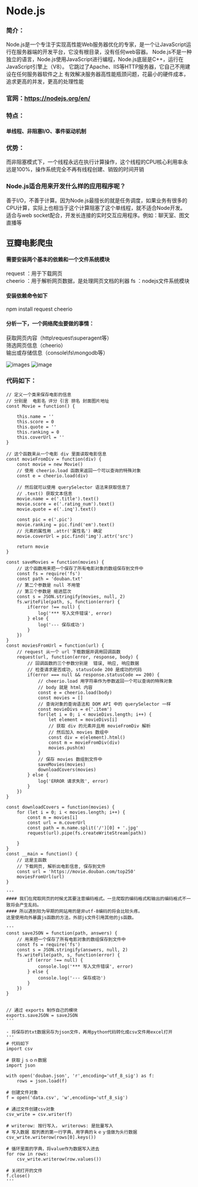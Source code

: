 # Node.js
### 简介：
  Node.js是一个专注于实现高性能Web服务器优化的专家，是一个让JavaScript运行在服务器端的开发平台，它没有根目录，没有任何web容器。
  Node.js不是一种独立的语言，Node.js使用JavaScript进行编程，Node.js底层是C++，运行在JavaScript引擎上（V8）。
  它跳过了Apache、IIS等HTTP服务器，它自己不用建设在任何服务器软件之上
  有效解决服务器高性能瓶颈问题，花最小的硬件成本，追求更高的并发，更高的处理性能
### 官网：https://nodejs.org/en/
### 特点：
#### 单线程、非阻塞I/O、事件驱动机制
### 优势：
  而非阻塞模式下，一个线程永远在执行计算操作，这个线程的CPU核心利用率永远是100%，操作系统完全不再有线程创建、销毁的时间开销
### Node.js适合用来开发什么样的应用程序呢？
善于I/O，不善于计算。因为Node.js最擅长的就是任务调度，如果业务有很多的CPU计算，实际上也相当于这个计算阻塞了这个单线程，就不适合Node开发。<br>
适合与web socket配合，开发长连接的实时交互应用程序。例如：聊天室、图文直播等

## 豆瓣电影爬虫
#### 需要安装两个基本的依赖和一个文件系统模块<br>
request ：用于下载网页<br>
cheerio ：用于解析网页数据，是处理网页文档的利器
fs ：nodejs文件系统模块
#### 安装依赖命令如下 <br>
npm install request cheerio

#### 分析一下，一个网络爬虫要做的事情：
获取网页内容（http\request\superagent等）<br>
筛选网页信息（cheerio）<br>
输出或存储信息（console\fs\mongodb等）<br>

![images](https://raw.githubusercontent.com/HaloYolanda/blog/master/imgs/json.png)
![image](https://raw.githubusercontent.com/HaloYolanda/blog/master/imgs/photos.png)

### 代码如下：
```
// 定义一个类来保存电影的信息
// 分别是  电影名 评分 引言 排名 封面图片地址
const Movie = function() {

	this.name = ''
	this.score = 0
	this.quote = ''
	this.ranking = 0
	this.coverUrl = ''
}

// 这个函数来从一个电影 div 里面读取电影信息
const movieFromDiv = function(div) {
	const movie = new Movie()
	// 使用 cheerio.load 函数来返回一个可以查询的特殊对象
	const e = cheerio.load(div)

	// 然后就可以使用 querySelector 语法来获取信息了
	// .text() 获取文本信息
	movie.name = e('.title').text()
	movie.score = e('.rating_num').text()
	movie.quote = e('.inq').text()

	const pic = e('.pic')
	movie.ranking = pic.find('em').text()
	// 元素的属性用 .attr('属性名') 确定
	movie.coverUrl = pic.find('img').attr('src')

	return movie
}

const saveMovies = function(movies) {
	// 这个函数用来把一个保存了所有电影对象的数组保存到文件中
	const fs = require('fs')
	const path = 'douban.txt'
	// 第二个参数是 null 不用管
	// 第三个参数是 缩进层次
	const s = JSON.stringify(movies, null, 2)
	fs.writeFile(path, s, function(error) {
		if(error !== null) {
			log('*** 写入文件错误', error)
		} else {
			log('--- 保存成功')
		}
	})
}
const moviesFromUrl = function(url) {
	// request 从一个 url 下载数据并调用回调函数
	request(url, function(error, response, body) {
		// 回调函数的三个参数分别是  错误, 响应, 响应数据
		// 检查请求是否成功, statusCode 200 是成功的代码
		if(error === null && response.statusCode == 200) {
			// cheerio.load 用字符串作为参数返回一个可以查询的特殊对象
			// body 就是 html 内容
			const e = cheerio.load(body)
			const movies = []
			// 查询对象的查询语法和 DOM API 中的 querySelector 一样
			const movieDivs = e('.item')
			for(let i = 0; i < movieDivs.length; i++) {
				let element = movieDivs[i]
				// 获取 div 的元素并且用 movieFromDiv 解析
				// 然后加入 movies 数组中
				const div = e(element).html()
				const m = movieFromDiv(div)
				movies.push(m)
			}
			// 保存 movies 数组到文件中
			saveMovies(movies)
			downloadCovers(movies)
		} else {
			log('ERROR 请求失败', error)
		}
	})
}

const downloadCovers = function(movies) {
    for (let i = 0; i < movies.length; i++) {
        const m = movies[i]
        const url = m.coverUrl
        const path = m.name.split('/')[0] + '.jpg'
        request(url).pipe(fs.createWriteStream(path))
	
	}
}
const __main = function() {
	// 这是主函数
	// 下载网页, 解析出电影信息, 保存到文件
	const url = 'https://movie.douban.com/top250'
	moviesFromUrl(url)
}

'''
#### 我们在爬取网页的时候尤其要注意编码格式。一旦爬取的编码格式和输出的编码格式不一致将会产生乱码。
#### 所以遇到较为早期的网站用的是非utf-8编码的将会比较头疼。
这里使用向外暴露js函数的方法，外部js文件引用其他的js函数。

'''
const saveJSON = function(path, answers) {
    // 用来把一个保存了所有电影对象的数组保存到文件中
    const fs = require('fs')
    const s = JSON.stringify(answers, null, 2)
    fs.writeFile(path, s, function(error) {
        if (error !== null) {
            console.log('*** 写入文件错误', error)
        } else {
            console.log('--- 保存成功')
        }
    })
}


// 通过 exports 制作自己的模块
exports.saveJSON = saveJSON
'''

- 将保存的txt数据另存为json文件，再用python代码转化成csv文件用excel打开
'''
# 代码如下
import csv

# 获取ｊｓｏｎ数据
import json

with open('douban.json', 'r',encoding='utf_8_sig') as f:
    rows = json.load(f)

# 创建文件对象
f = open('data.csv', 'w',encoding='utf_8_sig')

# 通过文件创建csv对象
csv_write = csv.writer(f)

# writerow: 按行写入，　writerows: 是批量写入
# 写入数据 取列表的第一行字典，用字典的ｋｅｙ值做为头行数据
csv_write.writerow(rows[0].keys())

# 循环里面的字典，将value作为数据写入进去
for row in rows:
    csv_write.writerow(row.values())

# 关闭打开的文件
f.close()
'''
